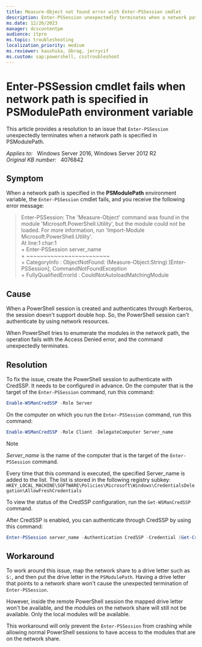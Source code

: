 ```yaml
---
title: Measure-Object not found error with Enter-PSSession cmdlet
description: Enter-PSSession unexpectedly terminates when a network path is specified in PSModulePath.
ms.date: 12/26/2023
manager: dcscontentpm
audience: itpro
ms.topic: troubleshooting
localization_priority: medium
ms.reviewer: kaushika, Gbrag, jerrycif
ms.custom: sap:powershell, csstroubleshoot
---
```

# Enter-PSSession cmdlet fails when network path is specified in PSModulePath environment variable

This article provides a resolution to an issue that `Enter-PSSession` unexpectedly terminates when a network path is specified in PSModulePath.

_Applies to:_ &nbsp; Windows Server 2016, Windows Server 2012 R2  
_Original KB number:_ &nbsp; 4076842

## Symptom

When a network path is specified in the **PSModulePath** environment variable, the `Enter-PSSession` cmdlet fails, and you receive the following error message:

> Enter-PSSession: The 'Measure-Object' command was found in the module 'Microsoft.PowerShell.Utility', but the module
could not be loaded. For more information, run 'Import-Module Microsoft.PowerShell.Utility'.  
At line:1 char:1  
\+ Enter-PSSession server_name  
\+ ~~~~~~~~~~~~~~~~~~~~~~~~  
\+ CategoryInfo : ObjectNotFound: (Measure-Object:String) [Enter-PSSession], CommandNotFoundException  
\+ FullyQualifiedErrorId : CouldNotAutoloadMatchingModule

## Cause

When a PowerShell session is created and authenticates through Kerberos, the session doesn't support double hop. So, the PowerShell session can't authenticate by using network resources.  

When PowerShell tries to enumerate the modules in the network path, the operation fails with the Access Denied error, and the command unexpectedly terminates.

## Resolution

To fix the issue, create the PowerShell session to authenticate with CredSSP. It needs to be configured in advance. On the computer that is the target of the `Enter-PSSession` command, run this command:

```powershell
Enable-WSManCredSSP -Role Server
```

On the computer on which you run the `Enter-PSSession` command, run this command:

```powershell
Enable-WSManCredSSP -Role Client -DelegateComputer Server_name  
```

> [!NOTE]
> *Server_name* is the name of the computer that is the target of the `Enter-PSSession` command.

Every time that this command is executed, the specified Server_name is added to the list. The list is stored in the following registry subkey:  
`HKEY_LOCAL_MACHINE\SOFTWARE\Policies\Microsoft\Windows\CredentialsDelegation\AllowFreshCredentials`

To view the status of the CredSSP configuration, run the `Get-WSManCredSSP` command.

After CredSSP is enabled, you can authenticate through CredSSP by using this command:

```powershell
Enter-PSSession server_name -Authentication CredSSP -Credential (Get-Credential user_name)
```

## Workaround

To work around this issue, map the network share to a drive letter such as `S:`, and then put the drive letter in the `PSModulePath`. Having a drive letter that points to a network share won't cause the unexpected termination of `Enter-PSSession`.  

However, inside the remote PowerShell session the mapped drive letter won't be available, and the modules on the network share will still not be available. Only the local modules will be available.  

This workaround will only prevent the `Enter-PSSession` from crashing while allowing normal PowerShell sessions to have access to the modules that are on the network share.
